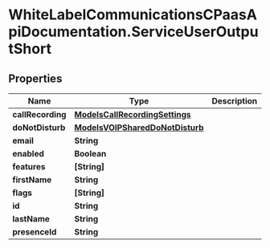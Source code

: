 # WhiteLabelCommunicationsCPaasApiDocumentation.ServiceUserOutputShort

## Properties

Name | Type | Description | Notes
------------ | ------------- | ------------- | -------------
**callRecording** | [**ModelsCallRecordingSettings**](ModelsCallRecordingSettings.md) |  | [optional] 
**doNotDisturb** | [**ModelsVOIPSharedDoNotDisturb**](ModelsVOIPSharedDoNotDisturb.md) |  | [optional] 
**email** | **String** |  | [optional] 
**enabled** | **Boolean** |  | [optional] 
**features** | **[String]** |  | [optional] 
**firstName** | **String** |  | [optional] 
**flags** | **[String]** |  | [optional] 
**id** | **String** |  | [optional] 
**lastName** | **String** |  | [optional] 
**presenceId** | **String** |  | [optional] 


